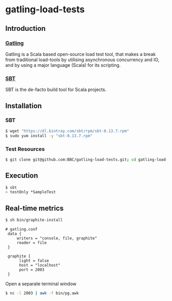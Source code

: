 gatling-load-tests 
==================

## Introduction

### [Gatling](http://gatling.io/)

Gatling is a Scala based open-source load test tool, that makes a break from 
traditional load-tools by utilising asynchronous concurrency and IO, and by using a major 
language (Scala) for its scripting.

### [SBT](http://www.scala-sbt.org/)
SBT is the de-facto build tool for Scala projects.

## Installation 
### SBT
```bash
$ wget "https://dl.bintray.com/sbt/rpm/sbt-0.13.7.rpm"
$ sudo yum install -y "sbt-0.13.7.rpm"
```

### Test Resources
```bash 
$ git clone git@github.com:BBC/gatling-load-tests.git; cd gatling-load-tests
```

## Execution
```bash
$ sbt
> testOnly *SampleTest
```

## Real-time metrics

```sh
$ sh bin/graphite-install
```

```config
# gatling.conf
 data {
     writers = "console, file, graphite"
     reader = file
 }
    
 graphite {
      light = false
      host = "localhost"
      port = 2003
 }
```

Open a separate terminal window
```sh 
$ nc -l 2003 | awk -f bin/pg.awk
```
